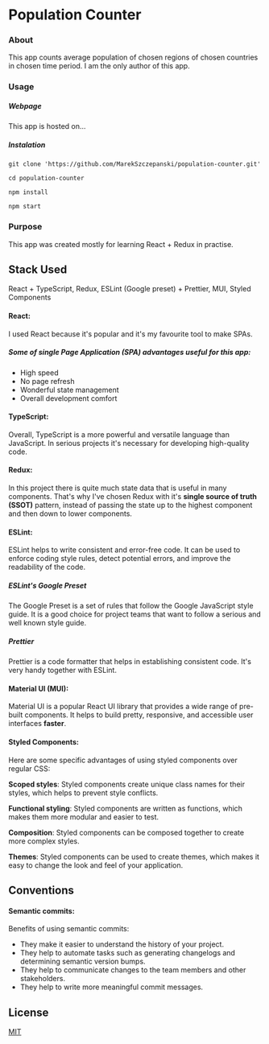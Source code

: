 # Population Counter
### About
This app counts average population of chosen regions of chosen countries in chosen time period. I am the only author of this app.

### Usage

##### Webpage
This app is hosted on...
##### Instalation
`git clone 'https://github.com/MarekSzczepanski/population-counter.git'`

`cd population-counter`

`npm install`

`npm start`

### Purpose
This app was created mostly for learning React + Redux in practise.

## Stack Used
React + TypeScript, Redux, ESLint (Google preset) + Prettier, MUI, Styled Components

#### React:
I used React because it's popular and it's my favourite tool to make SPAs.

##### Some of single Page Application (SPA) advantages useful for this app:
* High speed
* No page refresh
* Wonderful state management
* Overall development comfort

#### TypeScript:
Overall, TypeScript is a more powerful and versatile language than JavaScript. In serious projects it's necessary for developing high-quality code.
#### Redux:
In this project there is quite much state data that is useful in many components. That's why I've chosen Redux with it's **single source of truth (SSOT)** pattern, instead of passing the state up to the highest component and then down to lower components.
#### ESLint:
ESLint helps to write consistent and error-free code. It can be used to enforce coding style rules, detect potential errors, and improve the readability of the code.
##### ESLint's Google Preset
The Google Preset is a set of rules that follow the Google JavaScript style guide. It is a good choice for project teams that want to follow a serious and well known style guide.
##### Prettier
Prettier is a code formatter that helps in establishing consistent code. It's very handy together with ESLint.
#### Material UI (MUI):
Material UI is a popular React UI library that provides a wide range of pre-built components. It helps to build pretty, responsive, and accessible user interfaces **faster**.
#### Styled Components:
Here are some specific advantages of using styled components over regular CSS:

**Scoped styles**: Styled components create unique class names for their styles, which helps to prevent style conflicts.

**Functional styling**: Styled components are written as functions, which makes them more modular and easier to test.

**Composition**: Styled components can be composed together to create more complex styles.

**Themes**: Styled components can be used to create themes, which makes it easy to change the look and feel of your application.
## Conventions
#### Semantic commits:
Benefits of using semantic commits:
* They make it easier to understand the history of your project.
* They help to automate tasks such as generating changelogs and determining semantic version bumps.
* They help to communicate changes to the team members and other stakeholders.
* They help to write more meaningful commit messages.
## License
[MIT](https://github.com/MarekSzczepanski/population-counter/blob/main/LICENSE "Go to license")
